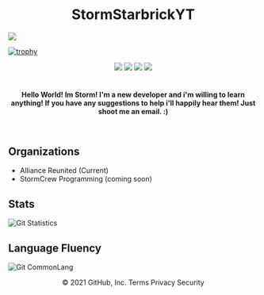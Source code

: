 
<h1 align="center">StormStarbrickYT</h1>

![](https://komarev.com/ghpvc/?username=StormStarbrickYT&color=grey&style=plastic)

[![trophy](https://github-profile-trophy.vercel.app/?username=StormStarbrickYT&theme=onedark)](https://github.com/StormStarbrickYT/github-profile-trophy)

<div align="center">
  <a href="https://www.twitch.tv/stormstarbrick"><img src="https://img.shields.io/badge/Twitch-9146FF?style=for-the-badge&logo=twitch&logoColor=white"></a>
  <a href="https://www.javascript.com"><img src="https://img.shields.io/badge/javascript%20-%23323330.svg?style=for-the-badge&logo=javascript"></a>
  <a href="https://www.typescriptlang.org"><img src="https://img.shields.io/badge/typescript-%23007ACC.svg?style=for-the-badge&logo=typescript&logoColor=white"></a>
  <img src="https://img.shields.io/badge/html5%20-%23E34F26.svg?style=for-the-badge&logo=html5&logoColor=white">
</div>
<br>

<!-- Descriptor !-->
<html>
  <h4>
<p align="center">Hello World! Im Storm! I'm a new developer and i'm willing to learn anything! If you have any suggestions to help i'll happily hear them! Just shoot me an email. :)</p>
<br>
  </h4>
</html>

## Organizations
- Alliance Reunited (Current)
- StormCrew Programming (coming soon)


## Stats
![Git Statistics](https://github-readme-stats.vercel.app/api?username=StormStarbrickYT&show_icons=true&theme=tokyonight&include_all_commits=true&count_private=true&hide_border=true)

## Language Fluency
![Git CommonLang](https://github-readme-stats.vercel.app/api/top-langs/?username=StormStarbrickYT&hide_border=true&layout=compact&theme=tokyonight)

<p align="center">
© 2021 GitHub, Inc.
Terms
Privacy
Security
</p>
